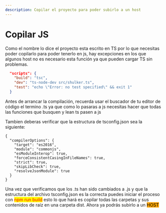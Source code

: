 ```yaml
---
description: Copilar el proyecto para poder subirlo a un host
---
```


# Copilar JS

Como el nombre lo dice el proyecto esta escrito en TS por lo que necesitas poder copilarlo para poder tenerlo en js, hay excepciones en los que algunos host no es necesario esta función ya que pueden cargar TS sin problemas.

```json
  "scripts": {
    "build": "tsc",
    "dev": "ts-node-dev src/shulker.ts",
    "test": "echo \"Error: no test specified\" && exit 1"
  }
```

Antes de arrancar la compilación, recuerda usar el buscador de tu editor de código el termino .ts ya que como lo pasaras a js necesitas hacer que todas las funciones que busquen y lean ts pasen a js

Tambien deberas verificar que la estructura de tsconfig.json sea la siguiente:

```json5
{
  "compilerOptions": {
    "target": "es2016",                                  
    "module": "commonjs",                                
    "esModuleInterop": true,                            
    "forceConsistentCasingInFileNames": true,            
    "strict": true,                                      
    "skipLibCheck": true,                                
    "resolveJsonModule": true                            
  }
}
```

Una vez que verificamos que los .ts han sido cambiados a .js y que la estructura del archivo tsconfig.json es la correcta puedes iniciar el proceso con <mark style="color:red;">npm run build</mark>  esto lo que hará es copilar todas las carpetas y sus contenidos de raíz en una carpeta dist. Ahora ya podrás subirlo a un <mark style="background-color:orange;">HOST</mark>
